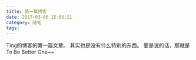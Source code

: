```yaml
---
title: 第一篇博客
date: 2017-03-06 15:06:21
category: 随笔
tags:
---
```


<!-- more -->

Ting的博客的第一篇文章。
其实也是没有什么特别的东西。
要是说的话，那就是To Be Better One~~
